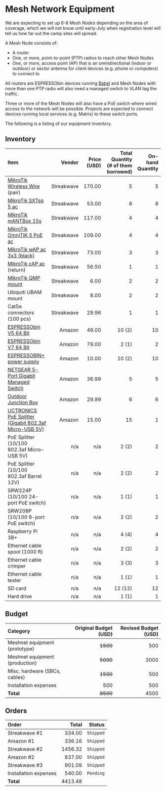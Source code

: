 Mesh Network Equipment
======================

We are expecting to set up 6-8 _Mesh Nodes_ depending on the area of coverage, which we will not know until early-July when registration level will tell us how far out the camp sites will spread.

A Mesh Node consists of:

- A router
- One, or more, point-to-point (PTP) radios to reach other Mesh Nodes
- One, or more, access point (AP) that is an omnidirectional (indoor or outdoor) or sector antenna for client devices (e.g. phone or computers) to connect to

All routers are ESPRESSObin devices running [Babel](https://github.com/jech/babeld) and Mesh Nodes with more than one PTP radio will also need a managed switch to VLAN tag the traffic.

Three or more of the Mesh Nodes will also have a PoE switch where wired access to the network will be possible. Projects are expected to connect devices running local services (e.g. Matrix) to these switch ports.

The following is a listing of our equipment inventory.

## Inventory

| Item | Vendor | Price (USD) | Total Quantity (# of them borrowed) | On-hand Quantity |
|:-----|-------:|------------:|------------------------------------:|-----------------:|
| [MikroTik Wireless Wire](https://mikrotik.com/product/wireless_wire) (pair) | Streakwave | 170.00 | 5 | 5 |
| [MikroTik SXTsq 5 ac](https://mikrotik.com/product/sxtsq_5_ac) | Streakwave | 53.00 | 8 | 8 |
| [MikroTik mANTBox 15s](https://mikrotik.com/product/RB921GS-5HPacD-15S) | Streakwave | 117.00 | 4 | 4 |
| [MikroTik OmniTIK 5 PoE ac](https://mikrotik.com/product/rbomnitikpg_5hacd) | Streakwave | 109.00 | 4 | 4 |
| [MikroTik wAP ac 3x3 (black)](https://mikrotik.com/product/RBwAPG-5HacT2HnD-BE) | Streakwave | 73.00 | 3 | 3 |
| [MikroTik cAP ac](https://mikrotik.com/product/cap_ac) (return) | Streakwave | 56.50 | 1 | 1 |
| [MikroTik QMP mount](https://mikrotik.com/product/QMP) | Streakwave | 6.00 | 2 | 2 |
| Ubiquiti UBAM mount | Streakwave | 8.00 | 2 | 2 |
| Cat5e connectors (100 pcs) | Streakwave | 29.96 | 1 | 1 |
| [ESPRESSObin V5 64 Bit](https://www.amazon.com/ESPRESSObin-Single-Computer-Network-Switch/dp/B06Y3V2FBK/) | Amazon | 49.00 | 10 (2) | 10 |
| [ESPRESSObin V7 64 Bit](https://www.amazon.com/ESPRESSObin-Single-Computer-Network-Switch/dp/B07KTMBCS1/) | Amazon | 79.00 | 2 (1) | 2 |
[ESPRESSOBIN+ power supply](https://www.amazon.com/ESPRESSObin-Single-Computer-Network-Switch/dp/B07KTC9JVB/) | Amazon | 10.00 | 10 (2) | 10 |
| [NETGEAR 5-Port Gigabit Managed Switch](https://www.amazon.com/dp/B07PJ7XZ7X/) | Amazon | 36.99 | 5 | 5 |
| [Outdoor Junction Box](https://www.amazon.com/LeMotech-Dustproof-Waterproof-Electrical-200mmx155mmx80mm/dp/B075DHT7X2/) | Amazon | 29.99 | 6 | 6 |
| [UCTRONICS PoE Splitter (Gigabit 802.3af Micro-USB 5V)](https://www.amazon.com/UCTRONICS-PoE-Splitter-Gigabit-Raspberry/dp/B07CNKX14C/) | Amazon | 15.00 | 15 | 1 |
| PoE Splitter (10/100 802.3af Micro-USB 5V) | n/a | n/a | 2 (2) | 2 |
| PoE Splitter (10/100 802.3af Barrel 12V) | n/a | n/a | 2 (2) | 2 |
| SRW224P (10/100 24-port PoE switch) | n/a | n/a | 1 (1) | 1 |
| SRW208P (10/100 8-port PoE switch) | n/a | n/a | 2 (2) | 2 |
| Raspberry Pi 3B+ | n/a | n/a | 4 (4) | 4 |
| Ethernet cable spool (1000 ft) | n/a | n/a | 2 (2) | 2 |
| Ethernet cable crimper | n/a | n/a | 3 (3) | 3 |
| Ethernet cable tester | n/a | n/a | 1 (1) | 1 |
| SD card | n/a | n/a | 12 (12) | 12 |
| Hard drive | n/a | n/a | 1 (1) | 1 |

## Budget

| Category                        | Original Budget (USD) | Revised Budget (USD) |
|:--------------------------------|----------------------:|---------------------:|
| Meshnet equipment (prototype)   | ~~1500~~              |  500                 |
| Meshnet equipment (production)  | ~~5000~~              | 3000                 |
| Misc. hardware (SBCs, cables)   | ~~1500~~              |  500                 |
| Installation expenses           |    500                |  500                 |
| **Total**                       | ~~8500~~              | 4500                 |

## Orders

| Order                 | Total   | Status  |
|:----------------------|--------:|--------:|
| Streakwave #1         |  334.00 |`Shipped`|
| Amazon #1             |  336.16 |`Shipped`|
| Streakwave #2         | 1456.32 |`Shipped`|
| Amazon #2             |  837.00 |`Shipped`|
| Streakwave #3         |  901.09 |`Shipped`|
| Installation expenses |  540.00 |`Pending`|
| **Total**             | 4413.48 |         |
